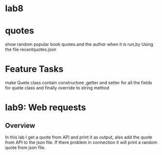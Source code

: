 # lab8
# quotes

show random popular book quotes.and the author when it is run,by Using the file recentquotes.json 

# Feature Tasks
 make Quete class contain constructore ,getter and setter for all the fields for quete class and finally override to string method

 
 # lab9:  Web requests
 ## Overview
In this lab I get a quote from API and print it as output, also add the quote from API to the json file. If there problem in connection it will print a random quote from json file.
